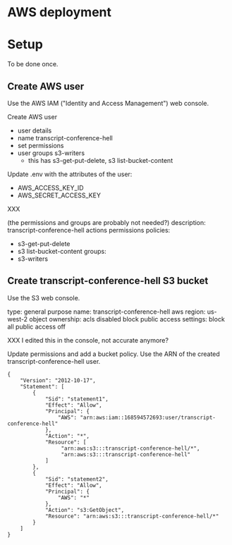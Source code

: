# AWS deployment

# Setup

To be done once.

## Create AWS user

Use the AWS IAM ("Identity and Access Management") web console.

Create AWS user
- user details
 - name transcript-conference-hell
- set permissions
 - user groups s3-writers
   - this has s3-get-put-delete, s3 list-bucket-content

Update .env with the attributes of the user:
- AWS_ACCESS_KEY_ID
- AWS_SECRET_ACCESS_KEY

XXX

(the permissions and groups are probably not needed?)
description: transcript-conference-hell actions
permissions policies:
- s3-get-put-delete
- s3 list-bucket-content
groups:
- s3-writers

## Create transcript-conference-hell S3 bucket

Use the S3 web console.

type: general purpose
name: transcript-conference-hell
aws region: us-west-2
object ownership: acls disabled
block public access settings: block all public access off

XXX I edited this in the console, not accurate anymore?

Update permissions and add a bucket policy. Use the ARN of the created transcript-conference-hell user.

```
{
	"Version": "2012-10-17",
	"Statement": [
		{
			"Sid": "statement1",
			"Effect": "Allow",
			"Principal": {
				"AWS": "arn:aws:iam::168594572693:user/transcript-conference-hell"
			},
			"Action": "*",
			"Resource": [
                 "arn:aws:s3:::transcript-conference-hell/*",
                 "arn:aws:s3:::transcript-conference-hell"
            ]
		},
		{
			"Sid": "statement2",
			"Effect": "Allow",
			"Principal": {
				"AWS": "*"
			},
			"Action": "s3:GetObject",
			"Resource": "arn:aws:s3:::transcript-conference-hell/*"
		}
	]
}
```